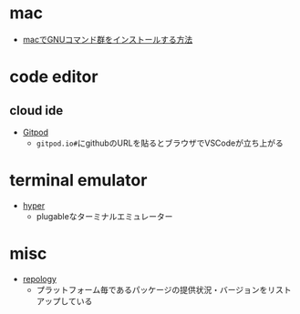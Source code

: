 # mac
* [macでGNUコマンド群をインストールする方法](https://yu8mada.com/2018/07/25/install-gnu-commands-on-macos-with-homebrew/)


# code editor
## cloud ide
* [Gitpod](https://www.gitpod.io)
  * `gitpod.io#`にgithubのURLを貼るとブラウザでVSCodeが立ち上がる

# terminal emulator
* [hyper](https://hyper.is)
  * plugableなターミナルエミュレーター

# misc
* [repology](https://repology.org)
  * プラットフォーム毎であるパッケージの提供状況・バージョンをリストアップしている
